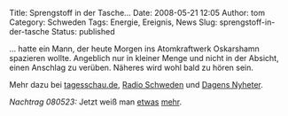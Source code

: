 Title: Sprengstoff in der Tasche...
Date: 2008-05-21 12:05
Author: tom
Category: Schweden
Tags: Energie, Ereignis, News
Slug: sprengstoff-in-der-tasche
Status: published

... hatte ein Mann, der heute Morgen ins Atomkraftwerk Oskarshamn
spazieren wollte. Angeblich nur in kleiner Menge und nicht in der
Absicht, einen Anschlag zu verüben. Näheres wird wohl bald zu hören
sein.

Mehr dazu bei
[tagesschau.de](http://www.tagesschau.de/ausland/schweden4.html), [Radio
Schweden](http://www.sr.se/cgi-bin/international/nyhetssidor/artikel.asp?nyheter=1&programid=2108&Artikel=2084926)
und [Dagens
Nyheter](http://www.dn.se/DNet/jsp/polopoly.jsp?d=147&a=771906).

*Nachtrag 080523:* Jetzt weiß man
[etwas](http://www.sr.se/cgi-bin/international/nyhetssidor/artikel.asp?nyheter=1&programid=2108&Artikel=2088550)
[mehr](http://www.sr.se/cgi-bin/international/nyhetssidor/artikel.asp?nyheter=1&programid=2108&Artikel=2089951).

